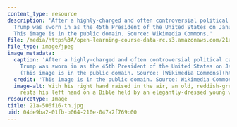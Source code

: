 ```yaml
---
content_type: resource
description: 'After a highly-charged and often controversial political campaign, Donald
  Trump was sworn in as the 45th President of the United States on January 20, 2017.
  This image is in the public domain. Source: Wikimedia Commons.'
file: /media/https%3A/open-learning-course-data-rc.s3.amazonaws.com/21a-506-the-anthropology-of-politics-u-s-presidential-election-edition-fall-2016/04de9ba201fbb064210e047a2f769c00_21a-506f16-th.jpg
file_type: image/jpeg
image_metadata:
  caption: 'After a highly-charged and often controversial political campaign, Donald
    Trump was sworn in as the 45th President of the United States on January 20, 2017.
    (This image is in the public domain. Source: [Wikimedia Commons](https://commons.wikimedia.org/wiki/File:Donald_Trump_swearing_in_ceremony.jpg).)'
  credit: 'This image is in the public domain. Source: Wikimedia Commons.'
  image-alt: With his right hand raised in the air, an old, reddish-grey haired man
    rests his left hand on a Bible held by an elegantly-dressed young woman.
resourcetype: Image
title: 21a-506f16-th.jpg
uid: 04de9ba2-01fb-b064-210e-047a2f769c00
---
```

